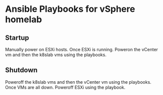 # Ansible Playbooks for vSphere homelab

## Startup
Manually power on ESXi hosts. Once ESXi is running. Poweron the vCenter vm and then the k8slab vms using the playbooks.

## Shutdown
Poweroff the k8slab vms and then the vCenter vm using the playbooks. Once VMs are all down. Poweroff ESXi using the playbook.

